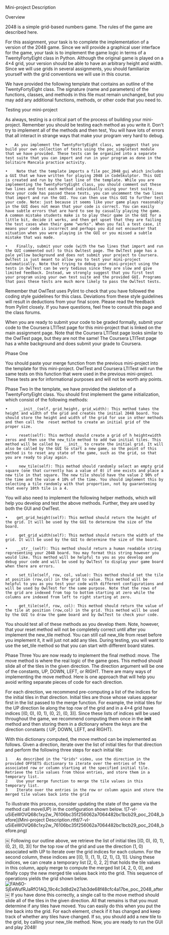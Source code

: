 ﻿Mini-project Description

Overview

2048 is a simple grid-based numbers game. The rules of the game are described here.

For this assignment, your task is to complete the implementation of a version of the 2048 game. Since we will provide a graphical user interface for the game, your task is to implement the game logic in terms of a TwentyFortyEight class in Python. Although the original game is played on a 4×4 grid, your version should be able to have an arbitrary height and width. Since we will use grids in several assignments, you should familiarize yourself with the grid conventions we will use in this course.

We have provided the following template that contains an outline of the TwentyFortyEight class. The signature (name and parameters) of the functions, classes, and methods in this file must remain unchanged, but you may add any additional functions, methods, or other code that you need to.

Testing your mini-project

As always, testing is a critical part of the process of building your mini-project. Remember you should be testing each method as you write it. Don't try to implement all of the methods and then test, You will have lots of errors that all interact in strange ways that make your program very hard to debug.

    •   As you implement the TwentyFortyEight class, we suggest that you build your own collection of tests using the poc_simpletest module that we have provided. These tests can be organized into a separate test suite that you can import and run in your program as done in the Solitaire Mancala practice activity.

    •    Note that the template imports a file poc_2048_gui which includes a GUI that we have written for playing 2048 in CodeSkulptor. This GUI is created and run by the last line of the template. While you are implementing the TwentyFortyEight class, you should comment out these two lines and test each method individually using your test suite. Once your code has passed these tests, you can uncomment the two lines that import and run the GUI. You can then use this GUI to further test your code. Note: just because it seems like your game plays reasonably in the GUI does not mean that your code is correct. You can easily have subtle errors that are hard to see by casually playing the game. A common mistake students make is to play their game in the GUI for a little bit, decide it works, and then get upset that they are failing the test cases when their game "works". When you fail a test case, it means your code is incorrect and perhaps you did not encounter that situation when you were playing in the GUI or you missed a subtle mistake that was made.

    •    Finally, submit your code (with the two lines that import and run the GUI commented out) to this Owltest page. The OwlTest page has a pale yellow background and does not submit your project to Coursera. OwlTest is just meant to allow you to test your mini-project automatically. Note that trying to debug your mini-project using the tests in OwlTest can be very tedious since they are slow and give limited feedback. Instead, we strongly suggest that you first test your program using your own test suite and the provided GUI. Programs that pass these tests are much more likely to pass the OwlTest tests.

Remember that OwlTest uses Pylint to check that you have followed the coding style guidelines for this class. Deviations from these style guidelines will result in deductions from your final score. Please read the feedback from Pylint closely. If you have questions, feel free to consult this page and the class forums.

When you are ready to submit your code to be graded formally, submit your code to the Coursera LTITest page for this mini-project that is linked on the main assignment page. Note that the Coursera LTITest page looks similar to the OwlTest page, but they are not the same! The Coursera LTITest page has a white background and does submit your grade to Coursera.

Phase One

You should paste your merge function from the previous mini-project into the template for this mini-project. OwlTest and Coursera LTITest will run the same tests on this function that were used in the previous mini-project. These tests are for informational purposes and will not be worth any points.

Phase Two
In the template, we have provided the skeleton of a TwentyFortyEight class. You should first implement the game initialization, which consist of the following methods:

    •     __init__(self, grid_height, grid_width): This method takes the height and width of the grid and creates the initial 2048 board. You should store the height and width of the grid for use in other methods and then call the  reset method to create an initial grid of the proper size.

    •     reset(self): This method should create a grid of h height×width zeros and then use the new_tile method to add two initial tiles. This method will be called by  __init__ to create the initial grid. It will also be called by the GUI to start a new game, so the point of this method is to reset any state of the game, such as the grid, so that you are ready to play again.

    •     new_tile(self): This method should randomly select an empty grid square (one that currently has a value of 0) if one exists and place a new tile in that square. The new tile should have the value 2 90% of the time and the value 4 10% of the time. You should implement this by selecting a tile randomly with that proportion, not by guaranteeing that every 10th tile is a 4.

You will also need to implement the following helper methods, which will help you develop and test the above methods. Further, they are used by both the GUI and OwlTest.

    •    get_grid_height(self): This method should return the height of the grid. It will be used by the GUI to determine the size of the board.

    •     get_grid_width(self): This method should return the width of the grid. It will be used by the GUI to determine the size of the board.

    •    __str__(self): This method should return a human readable string representing your 2048 board. You may format this string however you would like. This method will be helpful to you as you develop and debug your code and will be used by OwlTest to display your game board when there are errors.

    •     set_tile(self, row, col, value): This method should set the tile at position (row,col) in the grid to value. This method will be helpful to you as you test your code with different configurations and will be used by OwlTest for the same purpose. Note that the rows of the grid are indexed from top to bottom starting at zero while the columns are indexed from left to right starting at zero.

    •     get_tile(self, row, col): This method should return the value of the tile at position (row,col) in the grid. This method will be used by the GUI to draw the game board and by OwlTest to check your code.

You should test all of these methods as you develop them. Note, however, that your reset method will not be completely correct until after you implement the new_tile method. You can still call new_tile from reset before you implement it, it will just not add any tiles. During testing, you will want to use the set_tile method so that you can start with different board states.

Phase Three
You are now ready to implement the final method: move. The move method is where the real logic of the game goes. This method should slide all of the tiles in the given direction. The direction argument will be one of the constants, UP, DOWN, LEFT, or RIGHT. There are many ways of implementing the move method. Here is one approach that will help you avoid writing separate pieces of code for each direction.

For each direction, we recommend pre-computing a list of the indices for the initial tiles in that direction. Initial tiles are those whose values appear first in the list passed to the merge function. For example, the initial tiles for the UP direction lie along the top row of the grid and in a 4×4 grid have indices [(0, 0), (0, 1), (0, 2), (0, 3)]. Since these lists of indices will be used throughout the game, we recommend computing them once in the __init__ method and then storing them in a dictionary where the keys are the direction constants  ( UP, DOWN, LEFT, and RIGHT).

With this dictionary computed, the move method can be implemented as follows. Given a direction, iterate over the list of initial tiles for that direction and perform the following three steps for each initial tile:

    1    As described in the "Grids" video, use the direction in the provided OFFSETS dictionary to iterate over the entries of the associated row or column starting at the specified initial tile. Retrieve the tile values from those entries, and store them in a temporary list.
    2    Use your merge function to merge the tile values in this temporary list.
    3    Iterate over the entries in the row or column again and store the merged tile values back into the grid

To illustrate this process, consider updating the state of the game via the method call move(UP) in the configuration shown below.
![7-vI-uSiEeWOVQ68c1xy2w_76106bc35f256062a7064482bc1bcb29_poc_2048_before](Mini-project Description.rtfd/7-vI-uSiEeWOVQ68c1xy2w_76106bc35f256062a7064482bc1bcb29_poc_2048_before.png)

￼
Following our outline above, we retrieve the list of initial tiles [(0, 0), (0, 1), (0, 2), (0, 3)] for the top row of the grid and use the direction (1, 0) associated with UP to iterate over the grid indices for each column. For the second column, these indices are [(0, 1), (1, 1), (2, 1), (3, 1)]. Using these indices, we can create a temporary list [2, 0, 2, 2] that holds the tile values in this column, apply merge to compute the merged list [4, 2, 0, 0], and finally copy the new merged tile values back into the grid. This sequence of operations yields the grid shown below.
![FAh6O-SjEeWufRJaRfO1AQ_19c4c3d8d2e27ab3de68f48cfc4a17be_poc_2048_after](Mini-project%20Description.rtfd/FAh6O-SjEeWufRJaRfO1AQ_19c4c3d8d2e27ab3de68f48cfc4a17be_poc_2048_after.png)
￼
If you have done this correctly, a single call to the move method should slide all of the tiles in the given direction. All that remains is that you must determine if any tiles have moved. You can easily do this when you put the line back into the grid. For each element, check if it has changed and keep track of whether any tiles have changed. If so, you should add a new tile to the grid, by calling your new_tile method. Now, you are ready to run the GUI and play 2048!


